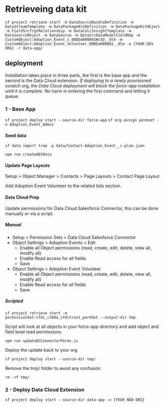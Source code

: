 
# Retrieveing data kit

`sf project retrieve start -m DataSourceBundleDefinition -m DataStreamTemplate -m DataPackageKitDefinition -m DataPackageKitObject -m FieldSrcTrgtRelationship -m DataCalcInsightTemplate -m DataSourceObject -m DataSource -m DataSrcDataModelFieldMap -m CustomObject:Adoption_Event_c_00DDa000001Wc5U__dlm -m CustomObject:Adoption_Event_Volunteer_00DDa000001__dlm -o {YOUR DEV ORG} -r data-app/`


## deployment

Installation takes place in three parts, the first is the base app and the second is the Data Cloud extension. _If deploying to a newly provisioned scratch org, the Data Cloud deployment will block the force-app installation until it is complete._ No harm in entering the first command and letting it queue.

### 1 - Base App

`sf project deploy start --source-dir force-app`
`sf org assign permset -n Adoption_Event_Admin`

#### Seed data

`sf data import tree -p data/Contact-Adoption_Event__c-plan.json`

`npm run createAEVData`

#### Update Page Layouts

Setup > Object Manager > Contacts > Page Layouts > Contact Page Layout

Add Adoption Event Volunteer to the related lists section.

#### Data Cloud Prep

Update permissions for Data Cloud Salesforce Connector, this can be done manually or via a script. 

##### Manual

- Setup > Permission Sets > Data Cloud Salesforce Connector
- Object Settings > Adoption Events > Edit
  - Enable all Object permissions (read, create, edit, delete, view all, modify all)
  - Enable Read access for all fields
  - Save
- Object Settings > Adoption Event Volunteer
  - Enable all Object permissions (read, create, edit, delete, view all, modify all)
  - Enable Read access for all fields
  - Save

##### Scripted

`sf project retrieve start -m permissionSet:sfdc_c360a_sfdctrust_permSet --output-dir tmp`

Script will look at all objects in your force-app directory and add object and field level read permissions

`npm run updateDCConnectorPerms.js`

Deploy the update back to your org

`sf project deploy start --source-dir tmp/`

Remove the tmp/ folder to avoid any confusion

`rm -rf tmp/`

### 2 - Deploy Data Cloud Extension

`sf project deploy start --source-dir data-app -o {YOUR NEW ORG}`